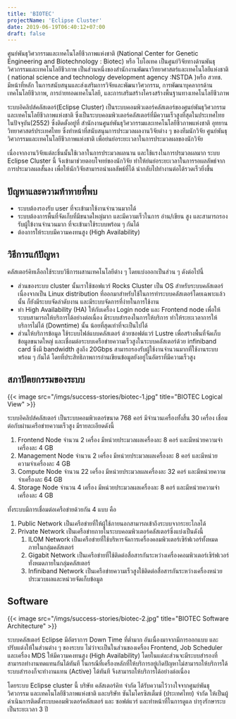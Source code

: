 ```yaml
---
title: 'BIOTEC'
projectName: 'Eclipse Cluster'
date: 2019-06-19T06:40:12+07:00
draft: false
---
```


ศูนย์พันธุวิศวกรรมและเทคโนโลยีชีวภาพแห่งชาติ (National Center for Genetic Engineering and Biotechnology : Biotec) หรือ ไบโอเทค เป็นศูนย์วิจัยทางด้านพันธุวิศวกรรมและเทคโนโลยีชีวภาพ เป็นส่วนหนึ่งของสำนักงานพัฒนาวิทยาศาสตร์และเทคโนโลยีแห่งชาติ ( national science and technology development agency :NSTDA )หรือ สวทช. มีหน้าที่หลัก ในการสนับสนุนและส่งเสริมการวิจัยและพัฒนาวิศวกรรม, การพัฒนาบุคลากรด้านเทคโนโลยีชีวภาพ, การถ่ายทอดเทคโนโลยี, และการเสริมสร้างโครงสร้างพื้นฐานทางเทคโนโลยีชีวภาพ

ระบบอิคลิปส์คลัสเตอร์(Eclipse Cluster) เป็นระบบคอมพิวเตอร์คลัสเตอร์ของศูนย์พันธุวิศวกรรมและเทคโนโลยีชีวภาพแห่งชาติ ซึ่งเป็นระบบคอมพิวเตอร์คลัสเตอร์ที่มีความเร็วสูงที่สุดในประเทศไทยในปัจจุบัน(2552) ซึ่งติดตั้งอยู่ที่ สำนักงานศูนย์พันธุวิศวกรรมและเทคโนโลยีชีวภาพแห่งชาติ อุทยานวิทยาศาสตร์ประเทศไทย ซึ่งทำหน้าที่สนับสนุนการประมวลผลงานวิจัยต่าง ๆ ของทีมนักวิจัย ศูนย์พันธุวิศวกรรมและเทคโนโลยีชีวภาพแห่งชาติ เพื่อย่นย่อระยะเวลาในการประมวลผลของนักวิจัย

เนื่องจากงานวิจัยแต่ละชิ้นนั้นใช้เวลาในการประมวลผลนาน และใช้แรงในการปรมวลผลมาก ระบบ Eclipse Cluster นึ้ จึงเข้ามาช่วยตอบโจทย์ของนักวิจัย ทำให้ย่นย่อระยะเวลาในการรอผลลัพธ์จากการประมวลผลสั้นลง เพื่อให้นักวิจัยสามารถนำผลลัพธ์ที่ได้ นำกลับไปทำงานต่อได้รวดเร็วยิ่งขึ้น

## ปัญหาและความท้าทายที่พบ

- ระบบต้องรองรับ user ที่จะเข้ามาใช้งานจำนวนมากได้
- ระบบต้องการพื้นที่จัดเก็บที่มีขนาดใหญ่มาก และมีความเร็วในการ อ่าน/เขียน สูง และสามารถรองรับผู้ใข้งานจำนวนมาก ที่จะเข้ามาใช้ระบบพร้อม ๆ กันได้
- ต้องการให้ระบบมีความคงทนสูง (High Availability)

## วิธีการแก้ปัญหา

คลัสเตอร์คิทเลือกใช้ระบบวิธีการผสานเทคโนโลยีต่าง ๆ โดยแบ่งออกเป็นส่วน ๆ ดังต่อไปนี้

- ส่วนของระบบ cluster นั้นเราใช้ซอฟแวร์ Rocks Cluster เป็น OS สำหรับระบบคลัสเตอร์ เนื่องจากเป็น Linux distribution ที่ออกมาสำหรับใช้ในการทำระบบคลัสเตอร์โดยเฉพาะแล้วนั้น ก็ยังมีระบบจัดลำดับงาน และมีระบบจัดการที่ง่ายในการใช้งาน
- ทำ High Availability (HA) ให้กับเครื่อง Login node และ Frontend node เพื่อให้ระบบสามารถให้บริการได้อย่างต่อเนื่อง มีระบบสำรองในการให้บริการ ทำให้ระยะเวลาการให้บริการไม่ได้ (Downtime) นั้น น้อยที่สุดเท่าที่จะเป็นไปได้
- ส่วนให้บริการข้อมูล ใช้ระบบไฟล์แบบคลัสเตอร์ ด้วยซอฟต์แวร์ Lustre เพื่อสร้างพื้นที่จัดเก็บข้อมูลขนาดใหญ่ และเชื่อมต่อระบบเครือข่ายความเร็วสูงในระบบคลัสเตอร์ด้วย infiniband card ซึ่งมี bandwidth สูงถึง 20Gbps สามารถรองรับผู้ใช้งานจำนวนมากที่ใช้งานระบบพร้อม ๆ กันได้ โดยที่ประสิทธิภาพการอ่านเขียนข้อมูลยังอยู่ในอัตราที่มีความเร็วสูง

## สภาปัตยกรรมของระบบ

{{< image src="/imgs/success-stories/biotec-1.jpg" title="BIOTEC Logical View" >}}

ระบบอิคลิปส์คลัสเตอร์ เป็นระบบคอมพิวเตอร์ขนาด 768 คอร์ มีจำนวนเครื่องทั้งสิ้น 30 เครื่อง เชื่อมต่อกับผ่านเครือข่ายความเร็วสูง มีรายละเอียดดังนี้

1. Frontend Node จำนวน 2 เครื่อง มีหน่วยประมวลผลเครื่องละ 8 คอร์ และมีหน่วยความจำเครื่องละ 4 GB
2. Management Node จำนวน 2 เครื่อง มีหน่วยประมวลผลเครื่องละ 8 คอร์ และมีหน่วยความจำเครื่องละ 4 GB
3. Compute Node จำนวน 22 เครื่อง มีหน่วยประมวลผลเครื่องละ 32 คอร์ และมีหน่วยความจำเครื่องละ 64 GB
4. Storage Node จำนวน 4 เครื่อง มีหน่วยประมวลผลเครื่องละ 8 คอร์ และมีหน่วยความจำเครื่องละ 4 GB

ทั้งระบบมีการเชื่อมต่อเครือข่ายด้วยกัน 4 แบบ คือ

1. Public Network เป็นเครือข่ายที่ให้ผู้ใช้ภายนอกสามารถเข้าถึงระบบจากระยะไกลได้
2. Private Network เป็นเครือข่ายภายในระบบคอมพิวเตอร์คลัสเตอร์ซี่งแบ่งเป็นดังนี้
   1. ILOM Network เป็นเครือข่ายที่ใช้บริหารจัดการเครื่องคอมพิวเตอร์เซิร์ฟเวอร์ทั้งหมดภายในกลุ่มคลัสเตอร์
   2. Gigabit Network เป็นเครือข่ายที่ใช้ติดต่อสื่อสารกันระหว่างเครื่องคอมพิวเตอร์เซิร์ฟเวอร์ทั่งหมดภายในกลุ่มคลัสเตอร์
   3. Infiniband Network เป็นเครือข่ายความเร็วสูงใช้ติดต่อสื่อสารกันระหว่างเครื่องหน่วยประมวบผลและหน่วยจัดเก็บข้อมูล

## Software

{{< image src="/imgs/success-stories/biotec-2.jpg" title="BIOTEC Software Architecture" >}}

ระบบคลัสเตอร์ Eclipse มีอัตราการ Down Time ที่ต่ำมาก อันเนื่องมาจากมีการออกแบบ และ ปรับแต่งให้ในส่วนต่าง ๆ ของระบบ ไม่ว่าจะเป็นในส่วนของเครื่อง Frontend, Job Scheduler และเครื่อง MDS ให้มีความคงทนสูง (High Availability) โดยในแต่ละส่วนจะมีระบบสำรองที่สามารถทำงานทดแทนกันได้ทันที ในกรณีที่เครื่องหลักที่ให้บริการอยู่เกิดปัญหาไม่สามารถให้บริการใด้ ระบบสำรองก็จะทำงานแทน (Active) ได้ทันที จึงสามารถให้บริการได้อย่างต่อเนื่อง

โดยระบบ Eclipse cluster นี้ บริษัท คลัสเตอร์คิท จำกัด ได้รับความไว้วางใจจากศูนย์พันธุวิศวกรรม และเทคโนโลยีชีวภาพแห่งชาติ และบริษัท ซันไมโครซิสเต็มซ์ (ประเทศไทย) จำกัด ให้เป็นผู้ดำเนินการติดตั้งระบบคอมพิวเตอร์คลัสเตอร์ และ ซอฟต์แวร์ และทำหน้าที่ในการดูแล บำรุงรักษาระบเป็นระยะเวลา 3 ปี
